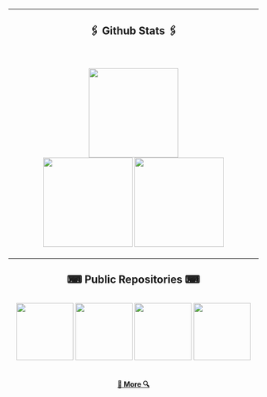 <hr />
<h2 align="center" style="font-family: Rubik 80s Fade">🖇️ Github Stats 🖇️</h2>

<br />
<div width="100%" style="margin: 20px" align="center">
  <img
    height="180"
    src="https://stats.hedystia.com/api?username=samuelvergaramartin&theme=synthwave"
  />
  <br />
  <img
    height="180"
    src="https://github-readme-stats.vercel.app/api/top-langs/?username=samuelvergaramartin&layout=compact&theme=dracula&langs_count=9&border_color=61dafb&border_radius=10"
  />
  <img
    height="180"
    src="https://github-readme-streak-stats.herokuapp.com/?user=samuelvergaramartin&theme=dracula&count-private=true&v=2&border=61dafb&border_radius=10"
  />
</div>
<hr />

<h2 align="center" style="font-family: Rubik 80s Fade">⌨ Public Repositories ⌨</h2>

<br />
<div width="100%" align="center">
  <a align="left" href="https://github.com/samuelvergaramartin/Discord-Bot-NetCat-v12-discord.js" title="Discord-Bot-NetCat-v12-discord.js"
    ><img
      height="115"
      src="https://github-readme-stats.vercel.app/api/pin/?username=samuelvergaramartin&repo=Discord-Bot-NetCat-v12-discord.js&theme=dracula&border_color=61dafb&border_radius=10"
  /></a>
  <a align="left" href="https://github.com/samuelvergaramartin/Discord-Bot-NetCat-Alfa-v13-discord.js" title="Discord-Bot-NetCat-Alfa-v13-discord.js"
    ><img
      height="115"
      src="https://github-readme-stats.vercel.app/api/pin/?username=samuelvergaramartin&repo=Discord-Bot-NetCat-Alfa-v13-discord.js&theme=dracula&border_color=61dafb&border_radius=10"
  /></a>
  <a align="right" href="https://github.com/samuelvergaramartin/Daemons-para-Ubuntu" title="Daemons-para-Ubuntu"
    ><img
      height="115"
      src="https://github-readme-stats.vercel.app/api/pin/?username=samuelvergaramartin&repo=Daemons-para-Ubuntu&theme=dracula&border_color=61dafb&border_radius=10"
  /></a>
  <a align="right" href="https://github.com/samuelvergaramartin/Bot-Discord-NetCat-oldest" title="Bot-Discord-NetCat-oldest"
    ><img
      height="115"
      src="https://github-readme-stats.vercel.app/api/pin/?username=samuelvergaramartin&repo=Bot-Discord-NetCat-oldest&theme=dracula&border_color=61dafb&border_radius=10"
  /></a>
</div>

<br />

<h4 align="center">
  <a href="https://github.com/samuelvergaramartin?tab=repositories" title="Show Repositories">🔎 More 🔍</a>
</h4>
